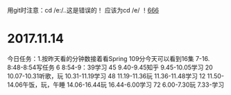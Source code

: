 用git时注意：cd /e:/..这是错误的！ 应该为cd /e/ 
！[666](https://github.com/buzuoxianfish/2017.11.14/blob/master/photo/v2-dfdef2a662e6c06c12c5f1cea3f7f31c_hd.jpg)
# 2017.11.14
今日任务：1.按昨天看的分钟数接着看Spring 109分今天可以看到16集 7-16.
8:48-8:54写任务 6
8:54-9：39学习 45
9.40-9.45知乎
9.45-10.05学习 20
10.07-10.31听歌，玩
10.31-11.19学习 48
11.19-11.36玩 
11.36-11.48学习 12
11.50-14.06午饭，玩，午睡
14.06-16.44玩
16.44-6.00学习 72
6.00-7.30玩
7.33-学习
